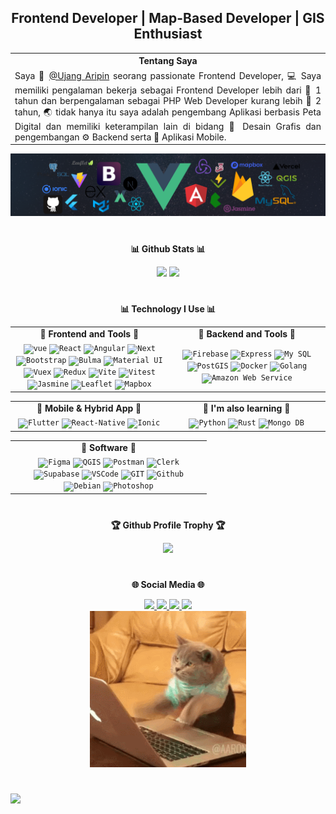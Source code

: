 <h2 align="center">Frontend Developer | Map-Based Developer | GIS Enthusiast</h2>

<table style="width:100%">
  <tr>
    <th>Tentang Saya</th>
  </tr>
  <tr>
    <td style="text-align: justify">
      Saya 🤠 <a target="_blank" href="https://ujangaripin24.github.io/">@Ujang Aripin</a> seorang passionate Frontend Developer, 💻 Saya memiliki pengalaman bekerja sebagai Frontend Developer lebih dari 🚀 1 tahun dan berpengalaman sebagai PHP Web Developer kurang lebih 🚀 2 tahun, 🌏 tidak hanya itu saya adalah pengembang Aplikasi berbasis Peta Digital dan memiliki keterampilan lain di bidang 🎨 Desain Grafis dan pengembangan ⚙️ Backend serta 📱 Aplikasi Mobile.
    </td>
  </tr>
</table>

<div style="margin-top: 2px">

![](./assets/header_.png)

</div>

#

<div align="center">
    <p><b>📊 Github Stats 📊</b></p>
    <img height="250" src="https://github-readme-streak-stats.herokuapp.com/?user=ujangaripin24&theme=tokyonight&hide_border=false" />
    <img height="250" src="https://github-readme-stats.vercel.app/api/top-langs/?username=ujangaripin24&layout=pie&langs_count=10&theme=tokyonight&count_private=true" />
</div>

#

<div align="center" style="width:100%">
  <p><b>📊 Technology I Use 📊</b></p>
  <table>
    <tr>
      <td valign="center" align="center" width="100px"><b>🚀 Frontend and Tools 🚀</b></td>
      <td valign="center" align="center" width="100px"><b>🚀 Backend and Tools 🚀</b></td>
    </tr>
    <tr>
      <td valign="center" align="center" width="300px">
        <code><img height="25" title="Vue" src="https://ujangaripin24.github.io/img/icon/Vue.svg" alt="vue" /></code>
        <code><img height="25" title="React" src="https://ujangaripin24.github.io/img/icon/React.svg" alt="React" /></code>
        <code><img height="25" title="Angular" src="https://ujangaripin24.github.io/img/icon/Angular.svg" alt="Angular" /></code>
        <code><img height="25" title="Next" src="https://ujangaripin24.github.io/img/icon/Next.svg" alt="Next" /></code>
        <code><img height="25" title="Bootstrap" src="https://ujangaripin24.github.io/img/icon/Bootstrap.svg" alt="Bootstrap" /></code>
        <code><img height="25" title="Bulma" src="https://ujangaripin24.github.io/img/icon/Bulma.svg" alt="Bulma" /></code>
        <code><img height="25" title="Material UI" src="https://ujangaripin24.github.io/img/icon/Material-UI.svg" alt="Material UI" /></code>
        <code><img height="25" title="Vuex" src="https://ujangaripin24.github.io/img/icon/Vuex.svg" alt="Vuex" /></code>
        <code><img height="25" title="Redux" src="https://ujangaripin24.github.io/img/icon/Redux.svg" alt="Redux" /></code>
        <code><img height="25" title="Vite" src="https://ujangaripin24.github.io/img/icon/Vite.svg" alt="Vite" /></code>
        <code><img height="25" title="Vitest" src="https://ujangaripin24.github.io/img/icon/Vitest.svg" alt="Vitest" /></code>
        <code><img height="25" title="Jasmine" src="https://ujangaripin24.github.io/img/icon/Jasmine.svg" alt="Jasmine" /></code>
        <code><img height="25" title="Leaflet" src="https://ujangaripin24.github.io/img/icon/Leaflet.svg" alt="Leaflet" /></code>
        <code><img height="25" title="Mapbox" src="https://ujangaripin24.github.io/img/icon/Mapbox.svg" alt="Mapbox" /></code>
      </td>
      <td valign="center" align="center" width="300px">
        <code><img height="25" title="Firebase" src="https://ujangaripin24.github.io/img/icon/Firebase.svg" alt="Firebase" /></code>
        <code><img height="25" title="Express" src="https://ujangaripin24.github.io/img/icon/Express.svg" alt="Express" /></code>
        <code><img height="25" title="My SQL" src="https://ujangaripin24.github.io/img/icon/My-SQL.svg" alt="My SQL" /></code>
        <code><img height="25" title="PostGIS" src="https://ujangaripin24.github.io/img/icon/PostGIS.svg" alt="PostGIS" /></code>
        <code><img height="25" title="Docker" src="https://ujangaripin24.github.io/img/icon/Docker.svg" alt="Docker" /></code>
        <code><img height="25" title="Golang" src="https://ujangaripin24.github.io/img/icon/Golang.svg" alt="Golang" /></code>
        <code><img height="25" title="Amazon Web Service" src="https://ujangaripin24.github.io/img/icon/AWS.svg" alt="Amazon Web Service" /></code>
      </td>
    </tr>
  </table>
    <table>
    <tr>
      <td valign="center" align="center" width="100px"><b>🚀 Mobile & Hybrid App 🚀</b></td>
      <td valign="center" align="center" width="100px"><b>📖 I'm also learning 📖</b></td>
    </tr>
    <tr>
      <td valign="center" align="center" width="300px">
        <code><img height="25" title="Flutter" src="https://ujangaripin24.github.io/img/icon/Flutter.svg" alt="Flutter" /></code>
        <code><img height="25" title="React-Native" src="https://ujangaripin24.github.io/img/icon/React-Native.svg" alt="React-Native" /></code>
        <code><img height="25" title="Ionic" src="https://ujangaripin24.github.io/img/icon/Ionic.svg" alt="Ionic" /></code>
      </td>
      <td valign="center" align="center" width="300px">
        <code><img height="25" title="Python" src="https://ujangaripin24.github.io/img/icon/Python.svg" alt="Python" /></code>
        <code><img height="25" title="Rust" src="https://ujangaripin24.github.io/img/icon/Rust.svg" alt="Rust" /></code>
        <code><img height="25" title="Mongo DB" src="https://ujangaripin24.github.io/img/icon/Mongodb.svg" alt="Mongo DB" /></code>
      </td>
    </tr>
  </table>
    <table>
    <tr>
      <td valign="center" align="center" width="100px"><b>🚀 Software 🚀</b></td>
    </tr>
    <tr>
      <td valign="center" align="center" width="300px">
        <code><img height="25" title="Figma" src="https://ujangaripin24.github.io/img/icon/Figma.svg" alt="Figma" /></code>
        <code><img height="25" title="QGIS" src="https://ujangaripin24.github.io/img/icon/QGIS.svg" alt="QGIS" /></code>
        <code><img height="25" title="Postman" src="https://ujangaripin24.github.io/img/icon/Postman.svg" alt="Postman" /></code>
        <code><img height="25" title="Clerk" src="https://ujangaripin24.github.io/img/icon/Clerk.svg" alt="Clerk" /></code>
        <code><img height="25" title="Supabase" src="https://ujangaripin24.github.io/img/icon/Supabase.svg" alt="Supabase" /></code>
        <code><img height="25" title="VSCode" src="https://ujangaripin24.github.io/img/icon/VSCode.svg" alt="VSCode" /></code>
        <code><img height="25" title="GIT" src="https://ujangaripin24.github.io/img/icon/GIT.svg" alt="GIT" /></code>
        <code><img height="25" title="Github" src="https://ujangaripin24.github.io/img/icon/Github.svg" alt="Github" /></code>
        <code><img height="25" title="Debian" src="https://ujangaripin24.github.io/img/icon/Debian.svg" alt="Debian" /></code>
        <code><img height="25" title="Photoshop" src="https://ujangaripin24.github.io/img/icon/Photoshop.svg" alt="Photoshop" /></code>
      </td>
    </tr>
  </table>
</div>

#

<div align="center">
  <div><p><b>🏆 Github Profile Trophy 🏆</b></p></div>
  <div><img src="https://github-profile-trophy.vercel.app/?username=ujangaripin24&theme=tokyonight&row=1&column=8" /></div>
</div>

#

<div align="center">
  <div>
    <p><b>🌐 Social Media 🌐</b></p>
  </div>
  <div>
    <a target="_blank" href="https://ujangaripin24.github.io/">
      <img src="https://img.shields.io/badge/Github-%36454F.svg?logo=Github&logoColor=white"/>
    </a>
    <a target="_blank" href="https://facebook.com/aripin.p.18">
      <img src="https://img.shields.io/badge/Facebook-%231877F2.svg?logo=Facebook&logoColor=white"/>
    </a>
    <a target="_blank" href="https://instagram.com/aripin_2401">
      <img src="https://img.shields.io/badge/Instagram-%23E4405F.svg?logo=Instagram&logoColor=white"/>
    </a>
    <a target="_blank" href="https://linkedin.com/in/ujang-aripin-a80107237">
      <img src="https://img.shields.io/badge/LinkedIn-%230077B5.svg?logo=linkedin&logoColor=white"/>
    </a>
  </div>
</div>

<div align="center">
  <img src="./assets/2GU.gif" width="250" height="250" />
</div>

#

[![](https://capsule-render.vercel.app/api?type=waving&color=306998&height=120&section=footer)](https://capsule-render.vercel.app/api?type=waving&color=00008B&height=120&section=footer)
